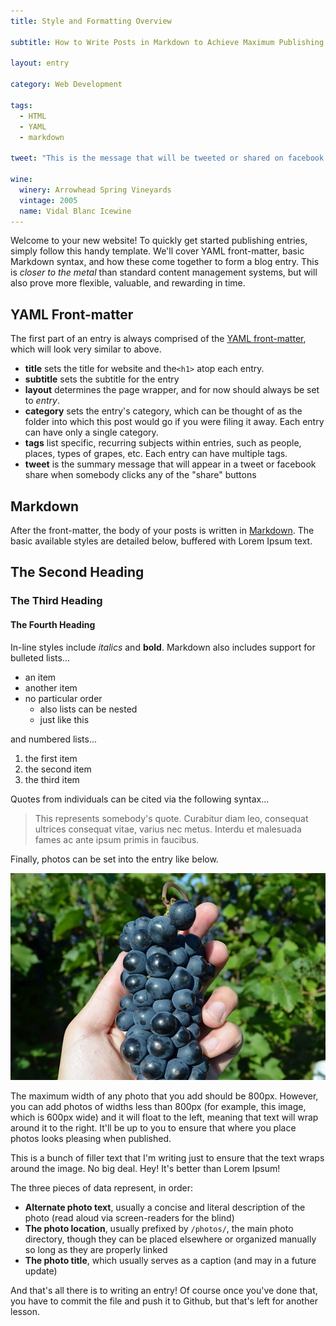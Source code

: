 ```yaml
---
title: Style and Formatting Overview

subtitle: How to Write Posts in Markdown to Achieve Maximum Publishing Efficiency and Increase Your Health, Vitality, and Virility!

layout: entry

category: Web Development

tags:
  - HTML
  - YAML
  - markdown

tweet: "This is the message that will be tweeted or shared on facebook. It should be enclosed in quotation marks for safety."

wine:
  winery: Arrowhead Spring Vineyards
  vintage: 2005
  name: Vidal Blanc Icewine
---
```


Welcome to your new website! To quickly get started publishing entries, simply follow this handy template. We'll cover YAML front-matter, basic Markdown syntax, and how these come together to form a blog entry. This is _closer to the metal_ than standard content management systems, but will also prove more flexible, valuable, and rewarding in time.

## YAML Front-matter

The first part of an entry is always comprised of the [YAML front-matter](http://jekyllrb.com/docs/frontmatter/), which will look very similar to above.

- **title** sets the title for website and the`<h1>` atop each entry.
- **subtitle** sets the subtitle for the entry
- **layout** determines the page wrapper, and for now should always be set
  to _entry_.
- **category** sets the entry's category, which can be thought of as the folder
  into which this post would go if you were filing it away. Each entry can have
  only a single category.
- **tags** list specific, recurring subjects within entries, such as people,
  places, types of grapes, etc. Each entry can have multiple tags.
- **tweet** is the summary message that will appear in a tweet or facebook share
  when somebody clicks any of the "share" buttons

## Markdown

After the front-matter, the body of your posts is written in [Markdown](http://daringfireball.net/projects/markdown/dingus). The basic available styles are detailed below, buffered with Lorem Ipsum text.

## The Second Heading

### The Third Heading

#### The Fourth Heading

In-line styles include _italics_ and **bold**. Markdown also includes support for bulleted lists...

- an item
- another item
- no particular order
  - also lists can be nested
  - just like this

and numbered lists...

1. the first item
2. the second item
3. the third item

Quotes from individuals can be cited via the following syntax...

> This represents somebody's quote. Curabitur diam leo, consequat ultrices consequat vitae, varius nec metus. Interdu et malesuada fames ac ante ipsum primis in faucibus.

Finally, photos can be set into the entry like below. 

![holding a grape cluster](/photos/harvesting_grapes_in_madison.jpg "Harvesting grapes in Madison, WI")

The maximum width of any photo that you add should be 800px. However, you can add photos of widths less than 800px (for example, this image, which is 600px wide) and it will float to the left, meaning that text will wrap around it to the right. It'll be up to you to ensure that where you place photos looks pleasing when published.

This is a bunch of filler text that I'm writing just to ensure that the text wraps around the image. No big deal. Hey! It's better than Lorem Ipsum!

The three pieces of data represent, in order:

- **Alternate photo text**, usually a concise and literal description of the
  photo (read aloud via screen-readers for the blind)
- **The photo location**, usually prefixed by `/photos/`, the main photo
  directory, though they can be placed elsewhere or organized manually so long
  as they are properly linked
- **The photo title**, which usually serves as a caption (and may in a future update)

And that's all there is to writing an entry! Of course once you've done that, you have to commit the file and push it to Github, but that's left for another lesson.
